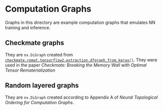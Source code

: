 # Computation Graphs

Graphs in this directory are example computation graphs that emulates NN training and inference. 

## Checkmate graphs
They are `nx.DiGraph` created from 
[`checkmate.remat.tensorflow2.extraction.dfgraph_from_keras()`](https://github.com/parasj/checkmate/blob/mlsys20_artifact/remat/tensorflow2/extraction.py). 
They were used in the paper *Checkmate: Breaking the Memory Wall with Optimal Tensor Rematerialization*

## Random layered graphs
They are `nx.DiGraph` created according to Appendix A of *Neural Topological Ordering for Computation Graphs*.
